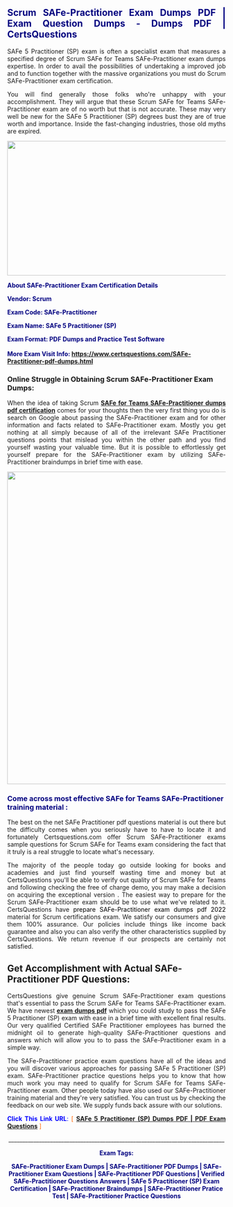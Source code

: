 <h2 style="text-align: justify;"><span style="color: #000080;">Scrum SAFe-Practitioner Exam Dumps PDF | Exam Question Dumps - Dumps PDF | CertsQuestions</span></h2>
<p style="text-align: justify;">SAFe 5 Practitioner (SP) exam is often a specialist exam that measures a specified degree of Scrum SAFe for Teams SAFe-Practitioner exam dumps expertise. In order to avail the possibilities of undertaking a improved job and to function together with the massive organizations you must do Scrum SAFe-Practitioner exam certification.</p>
<p style="text-align: justify;">You will find generally those folks who're unhappy with your accomplishment. They will argue that these Scrum SAFe for Teams SAFe-Practitioner exam are of no worth but that is not accurate. These may very well be new for the SAFe 5 Practitioner (SP) degrees bust they are of true worth and importance. Inside the fast-changing industries, those old myths are expired.</p>
<p><img style="display: block; margin-left: auto; margin-right: auto;" src="https://i.imgur.com/eaP4ae9.png" width="840" height="310" /></p>
<p><span style="color: #000080;"><strong>About SAFe-Practitioner Exam Certification Details</strong></span></p>
<p><span style="color: #000080;"><strong>Vendor: Scrum<br /></strong></span></p>
<p><span style="color: #000080;"><strong>Exam Code: SAFe-Practitioner</strong></span></p>
<p><span style="color: #000080;"><strong>Exam Name: SAFe 5 Practitioner (SP)</strong></span></p>
<p><span style="color: #000080;"><strong>Exam Format: PDF Dumps and Practice Test Software<br /><br />More Exam Visit Info: <span style="color: #ff6600;"><a href="https://www.certsquestions.com/SAFe-Practitioner-pdf-dumps.html">https://www.certsquestions.com/SAFe-Practitioner-pdf-dumps.html</a></span></strong></span></p>
<h3>Online Struggle in Obtaining Scrum SAFe-Practitioner Exam Dumps:</h3>
<p style="text-align: justify;">When the idea of taking Scrum <a href="https://www.certsquestions.com/SAFe-Practitioner-pdf-dumps.html"><strong>SAFe for Teams SAFe-Practitioner dumps pdf certification</strong></a> comes for your thoughts then the very first thing you do is search on Google about passing the SAFe-Practitioner exam and for other information and facts related to SAFe-Practitioner exam. Mostly you get nothing at all simply because of all of the irrelevant SAFe Practitioner questions points that mislead you within the other path and you find yourself wasting your valuable time. But it is possible to effortlessly get yourself prepare for the SAFe-Practitioner exam by utilizing SAFe-Practitioner braindumps in brief time with ease.</p>
<p><a href="https://www.certsquestions.com/SAFe-Practitioner-pdf-dumps.html"><img style="display: block; margin-left: auto; margin-right: auto;" src="https://i.imgur.com/pxhoKQ2.png" width="720" /></a></p>
<h3><span style="color: #000080;">Come across most effective SAFe for Teams SAFe-Practitioner training material :</span></h3>
<p style="text-align: justify;">The best on the net SAFe Practitioner pdf questions material is out there but the difficulty comes when you seriously have to have to locate it and fortunately Certsquestions.com offer Scrum SAFe-Practitioner exams sample questions for Scrum SAFe for Teams exam considering the fact that it truly is a real struggle to locate what's necessary.</p>
<p style="text-align: justify;">The majority of the people today go outside looking for books and academies and just find yourself wasting time and money but at CertsQuestions you'll be able to verify out quality of Scrum SAFe for Teams and following checking the free of charge demo, you may make a decision on acquiring the exceptional version . The easiest way to prepare for the Scrum SAFe-Practitioner exam should be to use what we've related to it. CertsQuestions have <span style="color: #000000;">prepare SAFe-Practitioner exam dumps pdf 2022</span> material for Scrum certifications exam. We satisfy our consumers and give them 100% assurance. Our policies include things like income back guarantee and also you can also verify the other characteristics supplied by CertsQuestions. We return revenue if our prospects are certainly not satisfied.</p>
<h2>Get Accomplishment with Actual SAFe-Practitioner PDF Questions:</h2>
<p style="text-align: justify;">CertsQuestions give genuine Scrum SAFe-Practitioner exam questions that's essential to pass the Scrum SAFe for Teams SAFe-Practitioner exam. We have newest<strong>&nbsp;<a href="https://www.certsquestions.com/">exam dumps pdf</a></strong>&nbsp;which you could study to pass the SAFe 5 Practitioner (SP) exam with ease in a brief time with excellent final results. Our very qualified Certified SAFe Practitioner employees has burned the midnight oil to generate high-quality SAFe-Practitioner questions and answers which will allow you to to pass the SAFe-Practitioner exam in a simple way.</p>
<p style="text-align: justify;">The SAFe-Practitioner practice exam questions have all of the ideas and you will discover various approaches for passing SAFe 5 Practitioner (SP) exam. SAFe-Practitioner practice questions helps you to know that how much work you may need to qualify for Scrum SAFe for Teams SAFe-Practitioner exam. Other people today have also used our SAFe-Practitioner training material and they're very satisfied. You can trust us by checking the feedback on our web site. We supply funds back assure with our solutions.</p>
<p style="text-align: justify;"><span style="color: #0000ff;"><strong>Click This Link URL</strong>:</span> <span style="color: #ff6600;">[ <strong><a href="https://www.certsquestions.com/certified-safe-practitioner-certification.html">SAFe 5 Practitioner (SP) Dumps PDF | PDF Exam Questions</a></strong> ]</span></p>
<p style="text-align: center;">______________________________________________________________________________</p>
<p style="text-align: center;"><span style="color: #000080;"><strong>Exam Tags:</strong></span></p>
<p style="text-align: center;"><span style="color: #000080;"><strong>SAFe-Practitioner Exam Dumps | SAFe-Practitioner PDF Dumps | SAFe-Practitioner Exam Questions | SAFe-Practitioner PDF Questions | Verified SAFe-Practitioner Questions Answers | SAFe 5 Practitioner (SP) Exam Certification | SAFe-Practitioner Braindumps | SAFe-Practitioner Pratice Test | SAFe-Practitioner Practice Questions</strong></span></p>
